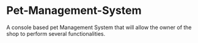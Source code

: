 # Pet-Management-System
A console based pet Management System that will allow the owner of the shop to perform several functionalities.
